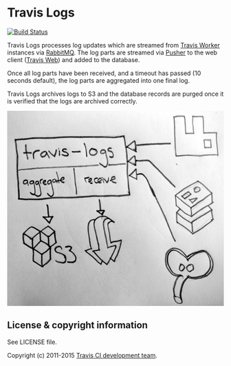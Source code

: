 # Travis Logs

[![Build Status](https://travis-ci.org/travis-ci/travis-logs.svg?branch=master)](https://travis-ci.org/travis-ci/travis-logs)

Travis Logs processes log updates which are streamed from [Travis
Worker](https://github.com/travis-ci/worker) instances via
[RabbitMQ](http://www.rabbitmq.com/). The log parts are streamed via
[Pusher](http://pusher.com/) to the web client ([Travis
Web](http://github.com/travis-ci/travis-web)) and added to the database.

Once all log parts have been received, and a timeout has passed (10 seconds
default), the log parts are aggregated into one final log.

Travis Logs archives logs to S3 and the database records are purged
once it is verified that the logs are archived correctly.

![Travis Logs Diagram](./diagram.jpg)

## License & copyright information ##

See LICENSE file.

Copyright (c) 2011-2015 [Travis CI development team](https://github.com/travis-ci).
